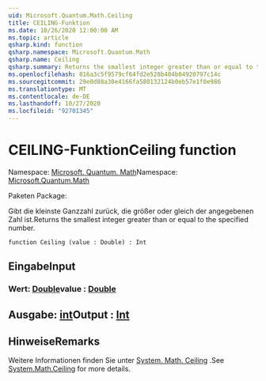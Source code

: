 ```yaml
---
uid: Microsoft.Quantum.Math.Ceiling
title: CEILING-Funktion
ms.date: 10/26/2020 12:00:00 AM
ms.topic: article
qsharp.kind: function
qsharp.namespace: Microsoft.Quantum.Math
qsharp.name: Ceiling
qsharp.summary: Returns the smallest integer greater than or equal to the specified number.
ms.openlocfilehash: 816a3c5f9579cf64fd2e528b404b04920797c14c
ms.sourcegitcommit: 29e0d88a30e4166fa580132124b0eb57e1f0e986
ms.translationtype: MT
ms.contentlocale: de-DE
ms.lasthandoff: 10/27/2020
ms.locfileid: "92701345"
---
```

# <a name="ceiling-function"></a><span data-ttu-id="162ac-102">CEILING-Funktion</span><span class="sxs-lookup"><span data-stu-id="162ac-102">Ceiling function</span></span>

<span data-ttu-id="162ac-103">Namespace: [Microsoft. Quantum. Math](xref:Microsoft.Quantum.Math)</span><span class="sxs-lookup"><span data-stu-id="162ac-103">Namespace: [Microsoft.Quantum.Math](xref:Microsoft.Quantum.Math)</span></span>

<span data-ttu-id="162ac-104">Paketen [](https://nuget.org/packages/)</span><span class="sxs-lookup"><span data-stu-id="162ac-104">Package: [](https://nuget.org/packages/)</span></span>


<span data-ttu-id="162ac-105">Gibt die kleinste Ganzzahl zurück, die größer oder gleich der angegebenen Zahl ist.</span><span class="sxs-lookup"><span data-stu-id="162ac-105">Returns the smallest integer greater than or equal to the specified number.</span></span>

```qsharp
function Ceiling (value : Double) : Int
```


## <a name="input"></a><span data-ttu-id="162ac-106">Eingabe</span><span class="sxs-lookup"><span data-stu-id="162ac-106">Input</span></span>

### <a name="value--double"></a><span data-ttu-id="162ac-107">Wert: [Double](xref:microsoft.quantum.lang-ref.double)</span><span class="sxs-lookup"><span data-stu-id="162ac-107">value : [Double](xref:microsoft.quantum.lang-ref.double)</span></span>





## <a name="output--int"></a><span data-ttu-id="162ac-108">Ausgabe: [int](xref:microsoft.quantum.lang-ref.int)</span><span class="sxs-lookup"><span data-stu-id="162ac-108">Output : [Int](xref:microsoft.quantum.lang-ref.int)</span></span>



## <a name="remarks"></a><span data-ttu-id="162ac-109">Hinweise</span><span class="sxs-lookup"><span data-stu-id="162ac-109">Remarks</span></span>

<span data-ttu-id="162ac-110">Weitere Informationen finden Sie unter [System. Math. Ceiling](https://docs.microsoft.com/dotnet/api/system.math.ceiling) .</span><span class="sxs-lookup"><span data-stu-id="162ac-110">See [System.Math.Ceiling](https://docs.microsoft.com/dotnet/api/system.math.ceiling) for more details.</span></span>